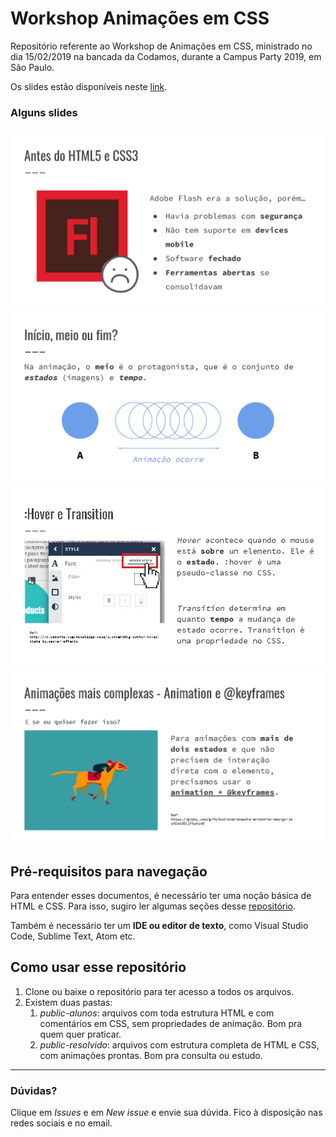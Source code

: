 # Workshop Animações em CSS

Repositório referente ao Workshop de Animações em CSS, ministrado no dia 15/02/2019 na bancada da Codamos, durante a Campus Party 2019, em São Paulo.

Os slides estão disponíveis neste [link](https://speakerdeck.com/yogmel/animacoes-em-css-codamos-cpbr-2019).

### Alguns slides
![Slide que mostra pontos a se considerar a usar Adobe Flash em suas animações](./readme-img/img01.png)
![Slide mostrando qual o foco da animação, que é o meio, não o início nem o fim](./readme-img/img02.png)
![Slide introduzindo estados básicos animáveis como :hover e transition](./readme-img/img03.png)
![Slide apresentando @keyframes, usado para animações mais complexas](./readme-img/img04.png)

## Pré-requisitos para navegação
Para entender esses documentos, é necessário ter uma noção básica de HTML e CSS. Para isso, sugiro ler algumas seções desse [repositório](https://github.com/reprograma/html-css-basico#html).

Também é necessário ter um **IDE ou editor de texto**, como Visual Studio Code, Sublime Text, Atom etc.

## Como usar esse repositório
1. Clone ou baixe o repositório para ter acesso a todos os arquivos.
2. Existem duas pastas:
    1. _public-alunos_: arquivos com toda estrutura HTML e com comentários em CSS, sem propriedades de animação. Bom pra quem quer praticar.
    2. _public-resolvido_: arquivos com estrutura completa de HTML e CSS, com animações prontas. Bom pra consulta ou estudo.

-------------

### Dúvidas?
Clique em _Issues_ e em _New issue_ e envie sua dúvida. Fico à disposição nas redes sociais e no email.
